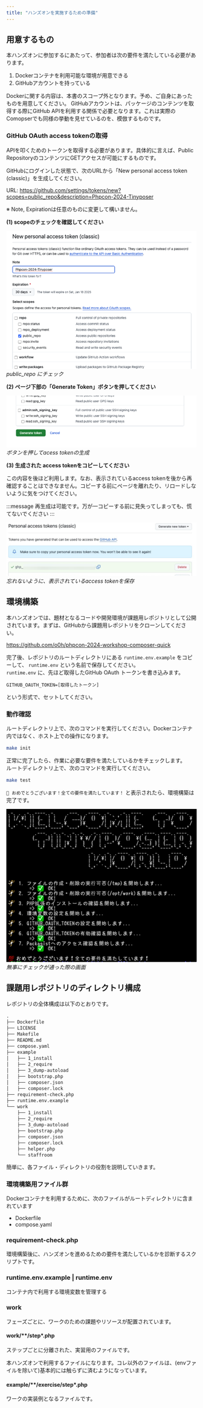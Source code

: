 ```yaml
---
title: "ハンズオンを実施するための準備"
---
```


## 用意するもの

本ハンズオンに参加するにあたって、参加者は次の要件を満たしている必要があります。

1. Dockerコンテナを利用可能な環境が用意できる
2. GitHubアカウントを持っている

Dockerに関する内容は、本書のスコープ外となります。予め、ご自身にあったものを用意してください。
GitHubアカウントは、パッケージのコンテンツを取得する際にGitHub APIを利用する関係で必要となります。これは実際のComopserでも同様の挙動を見せているのを、模倣するものです。

### GitHub OAuth access tokenの取得

APIを叩くためのトークンを取得する必要があります。具体的に言えば、Public RepositoryのコンテンツにGETアクセスが可能にするものです。

GitHubにログインした状態で、次のURLから「New personal access token (classic)」を生成してください。

URL: https://github.com/settings/tokens/new?scopes=public_repo&description=Phpcon-2024-Tinyposer

※ Note, Expirationは任意のものに変更して構いません。



**(1) scopeのチェックを確認してください**

![](/images/1_setup/1/setup-token.png)
 *public_repo にチェック*

**(2) ページ下部の「Generate Token」ボタンを押してください**

![](/images/1_setup/1/setup-token-generate.png)
*ボタンを押してacess tokenの生成*

**(3) 生成された access tokenをコピーしてください**

この内容を後ほど利用します。なお、表示されているaccess tokenを後から再確認することはできなません。コピーする前にページを離れたり、リロードしないように気をつけてください。

:::message
再生成は可能です。万が一コピーする前に見失ってしまっても、慌てないでください
:::

![](/images/1_setup/1/setup-token-complete.png)
*忘れないように、表示されているaccess tokenを保存*



## 環境構築

本ハンズオンでは、題材となるコードや開発環境が課題用レポジトリとして公開されています。まずは、GitHubから課題用レポジトリをクローンしてください。

https://github.com/o0h/phpcon-2024-workshop-composer-quick

完了後、レポジトリのルートディレクトリにある `runtime.env.example` をコピーして、 `runtime.env` という名前で保存してください。  
`runtime.env` に、先ほど取得したGitHub OAuth トークンを書き込みます。  

```
GITHUB_OAUTH_TOKEN=[取得したトークン]
```

という形式で、セットしてください。

### 動作確認

ルートディレクトリ上で、次のコマンドを実行してください。Dockerコンテナ内ではなく、ホスト上での操作になります。

```sh
make init
```

正常に完了したら、作業に必要な要件を満たしているかをチェックします。  
ルートディレクトリ上で、次のコマンドを実行してください。

```sh
make test
```

`💯 おめでとうございます！全ての要件を満たしています！` と表示されたら、環境構築は完了です。

![](/images/1_setup/1/setup-finish.png)
*無事にチェックが通った際の画面*



## 課題用レポジトリのディレクトリ構成

レポジトリの全体構成は以下のとおりです。

```
.
├── Dockerfile
├── LICENSE
├── Makefile
├── README.md
├── compose.yaml
├── example
│   ├── 1_install
│   ├── 2_require
│   ├── 3_dump-autoload
│   ├── bootstrap.php
│   ├── composer.json
│   ├── composer.lock
├── requirement-check.php
├── runtime.env.example
└── work
    ├── 1_install
    ├── 2_require
    ├── 3_dump-autoload
    ├── bootstrap.php
    ├── composer.json
    ├── composer.lock
    ├── helper.php
    └── staffroom
```

簡単に、各ファイル・ディレクトリの役割を説明していきます。

### 環境構築用ファイル群

Dockerコンテナを利用するために、次のファイルがルートディレクトリに含まれています

* Dockerfile
* compose.yaml

### requirement-check.php

環境構築後に、ハンズオンを進めるための要件を満たしているかを診断するスクリプトです。

### runtime.env.example | runtime.env

コンテナ内で利用する環境変数を管理する  

### work

フェーズごとに、ワークのための課題やリソースが配置されています。  

#### work/**/step*.php

ステップごとに分離された、実習用のファイルです。

本ハンズオンで利用するファイルになります。コレ以外のファイルは、(envファイルを除いて)基本的には触らずに済むようになっています。

#### example/**/exercise/step*.php

ワークの実装例となるファイルです。